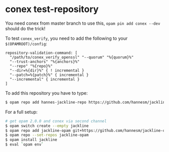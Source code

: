 # conex test-repository

You need conex from master branch to use this, `opam pin add conex --dev` should do the trick!

To test `conex_verify`, you need to add the following to your `$(OPAMROOT)/config`:

```
repository-validation-command: [
  "/path/to/conex_verify_openssl" "--quorum" "%{quorum}%"
  "--trust-anchors" "%{anchors}%"
  "--repo" "%{repo}%"
  "--dir=%{dir}%" { ! incremental }
  "--patch=%{patch}%" { incremental }
  "--incremental" { incremental }
]
```

To add this repository you have to type:

```bash
$ opam repo add hannes-jackline-repo https://github.com/hannesm/jackline-opam.git 1 sha256=6b70cd24656868f22bba1ac574f4166093fa640850ccd81852915a64b6999e08
```

For a full setup:

```bash
# get opam 2.0.0 and conex via second channel
$ opam switch create --empty jackline
$ opam repo add jackline-opam git+https://github.com/hannesm/jackline-opam.git 1 sha256=6b70cd24656868f22bba1ac574f4166093fa640850ccd81852915a64b6999e08
$ opam repo --set-repos jackline-opam
$ opam install jackline
$ eval `opam env`
```
